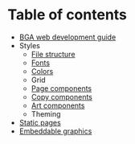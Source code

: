 # Table of contents

* [BGA web development guide](README.md)
* Styles
  * [File structure](styles/file-structure.md)
  * [Fonts](styles/fonts.md)
  * [Colors](styles/colors.md)
  * Grid
  * [Page components](styles/page-components.md)
  * [Copy components](styles/copy-components.md)
  * [Art components](styles/art-components.md)
  * Theming
* [Static pages](static-pages.md)
* [Embeddable graphics](embeddable-graphics.md)

